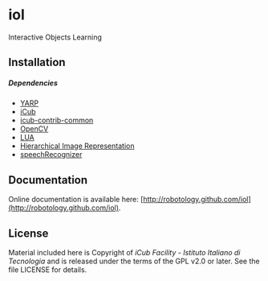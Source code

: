 iol
===

Interactive Objects Learning

## Installation

##### Dependencies
- [YARP](https://github.com/robotology/yarp)
- [iCub](https://github.com/robotology/icub-main)
- [icub-contrib-common](https://github.com/robotology/icub-contrib-common)
- [OpenCV](http://opencv.org/downloads.html)
- [LUA](http://wiki.icub.org/yarpdoc/yarp_swig.html#yarp_swig_lua)
- [Hierarchical Image Representation](https://github.com/robotology/himrep)
- [speechRecognizer](https://github.com/robotology/speech)

## Documentation

Online documentation is available here: [http://robotology.github.com/iol](http://robotology.github.com/iol).

## License

Material included here is Copyright of _iCub Facility - Istituto Italiano di Tecnologia_ and is released under the terms of the GPL v2.0 or later. See the file LICENSE for details.
